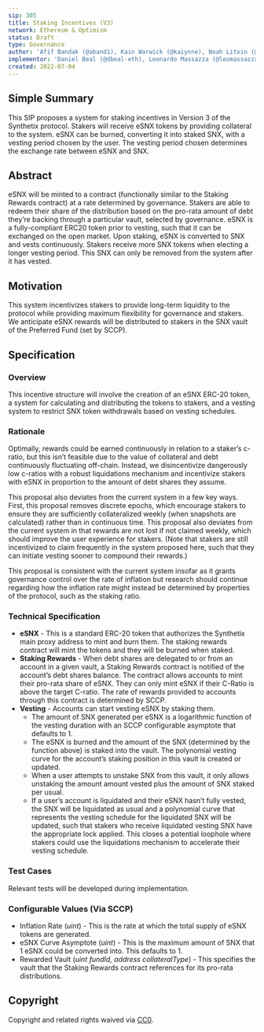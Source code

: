```yaml
---
sip: 305
title: Staking Incentives (V3)
network: Ethereum & Optimism
status: Draft
type: Governance
author: 'Afif Bandak (@aband1), Kain Warwick (@kaiynne), Noah Litvin (@noahlitvin)'
implementor: 'Daniel Beal (@dbeal-eth), Leonardo Massazza (@leomassazza), Alejandro Santander (@ajsantander)'
created: 2022-07-04
---
```


<!--You can leave these HTML comments in your merged SIP and delete the visible duplicate text guides, they will not appear and may be helpful to refer to if you edit it again. This is the suggested template for new SIPs. Note that an SIP number will be assigned by an editor. When opening a pull request to submit your SIP, please use an abbreviated title in the filename, `sip-draft_title_abbrev.md`. The title should be 44 characters or less.-->

## Simple Summary

<!--"If you can't explain it simply, you don't understand it well enough." Simply describe the outcome the proposed changes intends to achieve. This should be non-technical and accessible to a casual community member.-->

This SIP proposes a system for staking incentives in Version 3 of the Synthetix protocol. Stakers will receive eSNX tokens by providing collateral to the system. eSNX can be burned, converting it into staked SNX, with a vesting period chosen by the user. The vesting period chosen determines the exchange rate between eSNX and SNX.

## Abstract

<!--A short (~200 word) description of the proposed change, the abstract should clearly describe the proposed change. This is what *will* be done if the SIP is implemented, not *why* it should be done or *how* it will be done. If the SIP proposes deploying a new contract, write, "we propose to deploy a new contract that will do x".-->

eSNX will be minted to a contract (functionally similar to the Staking Rewards contract) at a rate determined by governance. Stakers are able to redeem their share of the distribution based on the pro-rata amount of debt they’re backing through a particular vault, selected by governance. eSNX is a fully-compliant ERC20 token prior to vesting, such that it can be exchanged on the open market. Upon staking, eSNX is converted to SNX and vests continuously. Stakers receive more SNX tokens when electing a longer vesting period. This SNX can only be removed from the system after it has vested.

## Motivation

<!--This is the problem statement. This is the *why* of the SIP. It should clearly explain *why* the current state of the protocol is inadequate.  It is critical that you explain *why* the change is needed, if the SIP proposes changing how something is calculated, you must address *why* the current calculation is innaccurate or wrong. This is not the place to describe how the SIP will address the issue!-->

This system incentivizes stakers to provide long-term liquidity to the protocol while providing maximum flexibility for governance and stakers. We anticipate eSNX rewards will be distributed to stakers in the SNX vault of the Preferred Fund (set by SCCP).

## Specification

<!--The specification should describe the syntax and semantics of any new feature, there are five sections
1. Overview
2. Rationale
3. Technical Specification
4. Test Cases
5. Configurable Values
-->

### Overview

<!--This is a high level overview of *how* the SIP will solve the problem. The overview should clearly describe how the new feature will be implemented.-->

This incentive structure will involve the creation of an eSNX ERC-20 token, a system for calculating and distributing the tokens to stakers, and a vesting system to restrict SNX token withdrawals based on vesting schedules.

### Rationale

<!--This is where you explain the reasoning behind how you propose to solve the problem. Why did you propose to implement the change in this way, what were the considerations and trade-offs. The rationale fleshes out what motivated the design and why particular design decisions were made. It should describe alternate designs that were considered and related work. The rationale may also provide evidence of consensus within the community, and should discuss important objections or concerns raised during discussion.-->

Optimally, rewards could be earned continuously in relation to a staker’s c-ratio, but this isn’t feasible due to the value of collateral and debt continuously fluctuating off-chain. Instead, we disincentivize dangerously low c-ratios with a robust liquidations mechanism and incentivize stakers with eSNX in proportion to the amount of debt shares they assume.

This proposal also deviates from the current system in a few key ways. First, this proposal removes discrete epochs, which encourage stakers to ensure they are sufficiently collateralized weekly (when snapshots are calculated) rather than in continuous time. This proposal also deviates from the current system in that rewards are not lost if not claimed weekly, which should improve the user experience for stakers. (Note that stakers are still incentivized to claim frequently in the system proposed here, such that they can initiate vesting sooner to compound their rewards.)

This proposal is consistent with the current system insofar as it grants governance control over the rate of inflation but research should continue regarding how the inflation rate might instead be determined by properties of the protocol, such as the staking ratio.

### Technical Specification

<!--The technical specification should outline the public API of the changes proposed. That is, changes to any of the interfaces Synthetix currently exposes or the creations of new ones.-->

- **eSNX** - This is a standard ERC-20 token that authorizes the Synthetix main proxy address to mint and burn them. The staking rewards contract will mint the tokens and they will be burned when staked.
- **Staking Rewards** - When debt shares are delegated to or from an account in a given vault, a Staking Rewards contract is notified of the account’s debt shares balance. The contract allows accounts to mint their pro-rata share of eSNX. They can only mint eSNX if their C-Ratio is above the target C-ratio. The rate of rewards provided to accounts through this contract is determined by SCCP.
- **Vesting** - Accounts can start vesting eSNX by staking them.
  - The amount of SNX generated per eSNX is a logarithmic function of the vesting duration with an SCCP configurable asymptote that defaults to 1.
  - The eSNX is burned and the amount of the SNX (determined by the function above) is staked into the vault. The polynomial vesting curve for the account’s staking position in this vault is created or updated.
  - When a user attempts to unstake SNX from this vault, it only allows unstaking the amount amount vested plus the amount of SNX staked per usual.
  - If a user’s account is liquidated and their eSNX hasn’t fully vested, the SNX will be liquidated as usual and a polynomial curve that represents the vesting schedule for the liquidated SNX will be updated, such that stakers who receive liquidated vesting SNX have the appropriate lock applied. This closes a potential loophole where stakers could use the liquidations mechanism to accelerate their vesting schedule.

### Test Cases

<!--Test cases for an implementation are mandatory for SIPs but can be included with the implementation..-->

Relevant tests will be developed during implementation.

### Configurable Values (Via SCCP)

<!--Please list all values configurable via SCCP under this implementation.-->

- Inflation Rate (_uint_) - This is the rate at which the total supply of eSNX tokens are generated.
- eSNX Curve Asymptote (_uint_) - This is the maximum amount of SNX that 1 eSNX could be converted into. This defaults to 1.
- Rewarded Vault (_uint fundId, address collateralType_) - This specifies the vault that the Staking Rewards contract references for its pro-rata distributions.

## Copyright

Copyright and related rights waived via [CC0](https://creativecommons.org/publicdomain/zero/1.0/).
